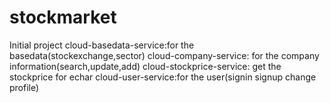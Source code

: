 # stockmarket
Initial project
cloud-basedata-service:for the basedata(stockexchange,sector)
cloud-company-service: for the company information(search,update,add)
cloud-stockprice-service: get the stockprice for echar
cloud-user-service:for the user(signin signup change profile)
